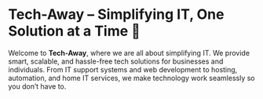 # Tech-Away – Simplifying IT, One Solution at a Time 🚀  

Welcome to **Tech-Away**, where we are all about simplifying IT. We provide smart, scalable, and hassle-free tech solutions for businesses and individuals. From IT support systems and web development to hosting, automation, and home IT services, we make technology work seamlessly so you don’t have to.
